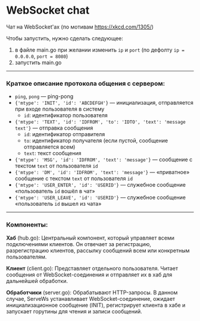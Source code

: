 # WebSocket chat
Чат на WebSocket'ах (по мотивам https://xkcd.com/1305/)

Чтобы запустить, нужно сделать следующее:

1. в файле main.go при желании изменить `ip` и `port` (по дефолту `ip = 0.0.0.0`, `port = 8080`)
2. запустить main.go

---

### Краткое описание протокола общения с сервером:

* `ping`, `pong` — ping-pong
* `{'mtype': 'INIT', 'id': 'ABCDEFGH'}` — инициализация, отправляется при входе пользователя в систему
    - `id`: идентификатор пользователя
* `{'mtype': 'TEXT', 'id': 'IDFROM', 'to': 'IDTO', 'text': 'message text'}` — отправка сообщения
    - `id`: идентификатор отправителя
    - `to`: идентификатор получателя (если пустой, сообщение отправляется всем)
    - `text`: текст сообщения
* `{'mtype': 'MSG', 'id': 'IDFROM', 'text': 'message'}` — сообщение с текстом `text` от пользователя `id`
* `{'mtype': 'DM', 'id': 'IDFROM', 'text': 'message'}` — «приватное» сообщение с текстом `text` от пользователя `id`
* `{'mtype': 'USER_ENTER', 'id': 'USERID'}` — служебное сообщение «пользователь `id` вошёл в чат»
* `{'mtype': 'USER_LEAVE', 'id': 'USERID'}` — служебное сообщение «пользователь `id` вышел из чата»

---

### Компоненты:
**Хаб** (hub.go): Центральный компонент, который управляет всеми подключениями клиентов. Он отвечает за регистрацию, разрегистрацию клиентов, рассылку сообщений всем или конкретным пользователям.

**Клиент** (client.go): Представляет отдельного пользователя. Читает сообщения от WebSocket-соединения и отправляет их в хаб для дальнейшей обработки.

**Обработчики** (server.go): Обрабатывают HTTP-запросы. В данном случае, ServeWs устанавливает WebSocket-соединение, ожидает инициализационное сообщение (INIT), регистрирует клиента в хабе и запускает горутины для чтения и записи сообщений.




